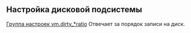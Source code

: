 ## Настройка дисковой подсистемы
[Группа настроек vm.dirty_*ratio]()
Отвечает за порядок записи на диск.   
